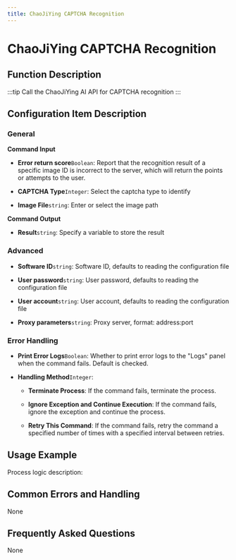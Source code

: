 ```yaml
---
title: ChaoJiYing CAPTCHA Recognition
---
```


# ChaoJiYing CAPTCHA Recognition

## Function Description

:::tip 
Call the ChaoJiYing AI API for CAPTCHA recognition
:::

## Configuration Item Description

### General

**Command Input**

- **Error return score**`Boolean`: Report that the recognition result of a specific image ID is incorrect to the server, which will return the points or attempts to the user.

- **CAPTCHA Type**`Integer`: Select the captcha type to identify

- **Image File**`string`: Enter or select the image path


**Command Output**

- **Result**`string`: Specify a variable to store the result

### Advanced

- **Software ID**`string`: Software ID, defaults to reading the configuration file

- **User password**`string`: User password, defaults to reading the configuration file

- **User account**`string`: User account, defaults to reading the configuration file

- **Proxy parameters**`string`: Proxy server, format: address:port


### Error Handling

- **Print Error Logs**`Boolean`: Whether to print error logs to the "Logs" panel when the command fails. Default is checked. 

- **Handling Method**`Integer`:

    - **Terminate Process**: If the command fails, terminate the process.

    - **Ignore Exception and Continue Execution**: If the command fails, ignore the exception and continue the process.

    - **Retry This Command**: If the command fails, retry the command a specified number of times with a specified interval between retries.

## Usage Example

Process logic description:

## Common Errors and Handling

None

## Frequently Asked Questions

None

